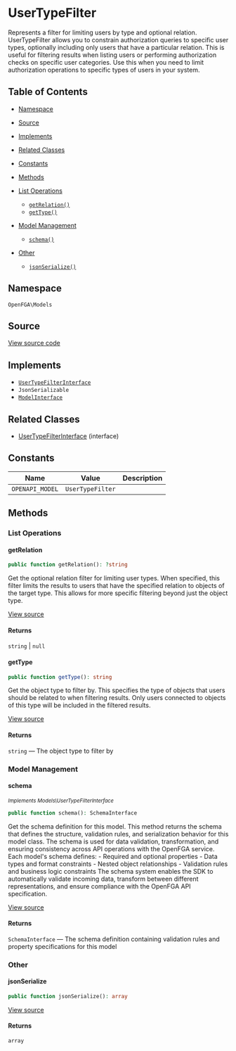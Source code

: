 # UserTypeFilter

Represents a filter for limiting users by type and optional relation. UserTypeFilter allows you to constrain authorization queries to specific user types, optionally including only users that have a particular relation. This is useful for filtering results when listing users or performing authorization checks on specific user categories. Use this when you need to limit authorization operations to specific types of users in your system.

## Table of Contents

- [Namespace](#namespace)
- [Source](#source)
- [Implements](#implements)
- [Related Classes](#related-classes)
- [Constants](#constants)
- [Methods](#methods)

- [List Operations](#list-operations)
  - [`getRelation()`](#getrelation)
  - [`getType()`](#gettype)
- [Model Management](#model-management)
  - [`schema()`](#schema)
- [Other](#other)
  - [`jsonSerialize()`](#jsonserialize)

## Namespace

`OpenFGA\Models`

## Source

[View source code](https://github.com/evansims/openfga-php/blob/main/src/Models/UserTypeFilter.php)

## Implements

- [`UserTypeFilterInterface`](UserTypeFilterInterface.md)
- `JsonSerializable`
- [`ModelInterface`](ModelInterface.md)

## Related Classes

- [UserTypeFilterInterface](Models/UserTypeFilterInterface.md) (interface)

## Constants

| Name            | Value            | Description |
| --------------- | ---------------- | ----------- |
| `OPENAPI_MODEL` | `UserTypeFilter` |             |

## Methods

### List Operations

#### getRelation

```php
public function getRelation(): ?string

```

Get the optional relation filter for limiting user types. When specified, this filter limits the results to users that have the specified relation to objects of the target type. This allows for more specific filtering beyond just the object type.

[View source](https://github.com/evansims/openfga-php/blob/main/src/Models/UserTypeFilter.php#L56)

#### Returns

`string` &#124; `null`

#### getType

```php
public function getType(): string

```

Get the object type to filter by. This specifies the type of objects that users should be related to when filtering results. Only users connected to objects of this type will be included in the filtered results.

[View source](https://github.com/evansims/openfga-php/blob/main/src/Models/UserTypeFilter.php#L65)

#### Returns

`string` — The object type to filter by

### Model Management

#### schema

*<small>Implements Models\UserTypeFilterInterface</small>*

```php
public function schema(): SchemaInterface

```

Get the schema definition for this model. This method returns the schema that defines the structure, validation rules, and serialization behavior for this model class. The schema is used for data validation, transformation, and ensuring consistency across API operations with the OpenFGA service. Each model&#039;s schema defines: - Required and optional properties - Data types and format constraints - Nested object relationships - Validation rules and business logic constraints The schema system enables the SDK to automatically validate incoming data, transform between different representations, and ensure compliance with the OpenFGA API specification.

[View source](https://github.com/evansims/openfga-php/blob/main/src/Models/ModelInterface.php#L52)

#### Returns

`SchemaInterface` — The schema definition containing validation rules and property specifications for this model

### Other

#### jsonSerialize

```php
public function jsonSerialize(): array

```

[View source](https://github.com/evansims/openfga-php/blob/main/src/Models/UserTypeFilter.php#L74)

#### Returns

`array`
